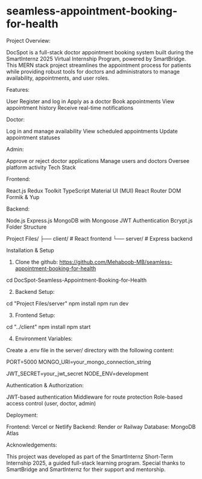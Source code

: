 # seamless-appointment-booking-for-health

Project Overview:

DocSpot is a full-stack doctor appointment booking system built during the SmartInternz 2025 Virtual Internship Program, powered by SmartBridge.
This MERN stack project streamlines the appointment process for patients while providing robust tools for doctors and administrators to manage availability, appointments, and user roles.

Features:

User
Register and log in
Apply as a doctor
Book appointments
View appointment history
Receive real-time notifications

Doctor:

Log in and manage availability
View scheduled appointments
Update appointment statuses

Admin:

Approve or reject doctor applications
Manage users and doctors
Oversee platform activity
Tech Stack

Frontend:

React.js
Redux Toolkit
TypeScript
Material UI (MUI)
React Router DOM
Formik & Yup

Backend:

Node.js
Express.js
MongoDB with Mongoose
JWT Authentication
Bcrypt.js
Folder Structure

Project Files/
├── client/     # React frontend
└── server/     # Express backend

Installation & Setup
1. Clone the github:
https://github.com/Mehaboob-MB/seamless-appointment-booking-for-health

cd DocSpot-Seamless-Appointment-Booking-for-Health

2. Backend Setup:

cd "Project Files/server"
npm install
npm run dev

3. Frontend Setup:

cd "../client"
npm install
npm start

4. Environment Variables:

Create a .env file in the server/ directory with the following content:

PORT=5000
MONGO_URI=your_mongo_connection_string

JWT_SECRET=your_jwt_secret
NODE_ENV=development

Authentication & Authorization:

JWT-based authentication
Middleware for route protection
Role-based access control (user, doctor, admin)

Deployment:

Frontend: Vercel or Netlify
Backend: Render or Railway
Database: MongoDB Atlas

Acknowledgements:

This project was developed as part of the SmartInternz Short-Term Internship 2025, a guided full-stack learning program. Special thanks to SmartBridge and SmartInternz for their support and mentorship.